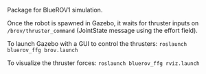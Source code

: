 Package for BlueROV1 simulation.

Once the robot is spawned in Gazebo, it waits for thruster inputs on `/brov/thruster_command` (JointState message using the effort field).

To launch Gazebo with a GUI to control the thrusters: `roslaunch bluerov_ffg brov.launch`
 
To visualize the thruster forces: `roslaunch bluerov_ffg rviz.launch` 

